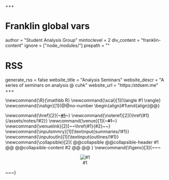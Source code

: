 +++
# Franklin global vars
author = "Student Analysis Group"
mintoclevel = 2
div_content = "franklin-content"
ignore = ["node_modules/"]
prepath = ""
# RSS
generate_rss = false
website_title = "Analysis Seminars"
website_descr = "A series of seminars on analysis @ cuhk"
website_url   = "https:/stdsem.me"
+++

<!-- ------------------------ global latex commands ------------------------ -->
<!-- math -->
\newcommand{\R}{\mathbb R}
\newcommand{\scal}[1]{\langle #1 \rangle}
\newcommand{\nalign}[1]{@@no-number \begin{align}#1\end{align}@@}

<!-- envs -->
\newcommand{\href}[2]{~~~<a href="!#2" target="_blank">#1</a>~~~}
\newcommand{\noteref}[2]{\href{#1}{/assets/notes/!#2}}
\newcommand{\venue}[1]{~~~<span class="seminar-venue">#1</span>~~~}
\newcommand{\venuelink}[2]{~~~<span class="seminar-venue">~~~\href{#1}{#2}~~~</span>~~~}
\newcommand{\inputsmmry}[1]{\textinput{summaries/!#1}}
\newcommand{\inputoutln}[1]{\textinput{outlines/!#1}}
\newcommand{\collapsible}[2]{
  @@collapsible
    @@collapsible-header #1 @@
    @@collapsible-content #2 @@
  @@
}
\newcommand{\figenv}[3]{~~~
<figure style="text-align:center;">
<img src="!#2" style="padding:0;#3" alt="#1"/>
<figcaption>#1</figcaption>
</figure>
~~~}
